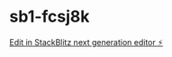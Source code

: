 # sb1-fcsj8k

[Edit in StackBlitz next generation editor ⚡️](https://stackblitz.com/~/github.com/ViolaXreep/sb1-fcsj8k)